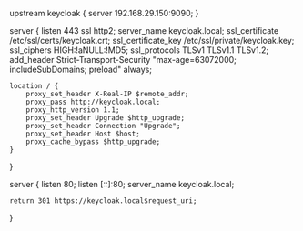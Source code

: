 upstream keycloak {
    server 192.168.29.150:9090;
}

server {
    listen 443 ssl http2;
    server_name keycloak.local;
    ssl_certificate      /etc/ssl/certs/keycloak.crt;
    ssl_certificate_key  /etc/ssl/private/keycloak.key;
    ssl_ciphers          HIGH:!aNULL:!MD5;
    ssl_protocols        TLSv1 TLSv1.1 TLSv1.2;
    add_header Strict-Transport-Security "max-age=63072000; includeSubDomains; preload" always;

    location / {
        proxy_set_header X-Real-IP $remote_addr;
        proxy_pass http://keycloak.local;
        proxy_http_version 1.1;
        proxy_set_header Upgrade $http_upgrade;
        proxy_set_header Connection "Upgrade";
        proxy_set_header Host $host;
        proxy_cache_bypass $http_upgrade;
    }

}


server {
    listen 80;
    listen [::]:80;
    server_name  keycloak.local;

    return 301 https://keycloak.local$request_uri;
}
